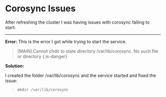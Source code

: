 # Corosync Issues
After refreshing the cluster I was having issues with corosync failing to start:

---

**Error:**
This is the error I got while trying to start the service.
>[MAIN] Cannot chdir to state directory /var/lib/corosync. No such file or directory
{.is-danger}


**Solution:**

I created the folder /var/lib/corosync and the service started and fixed the issue:

> `mkdir /var/lib/corosync`
